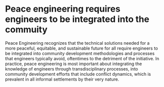 # Peace engineering requires engineers to be integrated into the commuity
Peace Engineering recognizes that the technical solutions needed for a more peaceful, equitable, and sustainable future for all require engineers to be integrated into community development methodologies and processes that engineers typically avoid, oftentimes to the detriment of the initiative. In practice, peace engineering is most important about integrating the knowledge of engineers through transdisciplinary processes, into community development efforts that include conflict dynamics, which is prevalent in all informal settlements by their very nature.